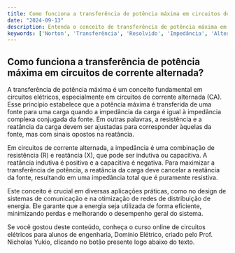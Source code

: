 ```yaml
---
title: Como funciona a transferência de potência máxima em circuitos de corrente alternada?
date: "2024-09-13"
description: Entenda o conceito de transferência de potência máxima em circuitos de corrente alternada e sua importância na engenharia elétrica.
keywords: ['Norton', 'Transferência', 'Resolvido', 'Impedância', 'Alternada', 'fase', 'Número']
---
```


## Como funciona a transferência de potência máxima em circuitos de corrente alternada?

A transferência de potência máxima é um conceito fundamental em circuitos elétricos, especialmente em circuitos de corrente alternada (CA). Esse princípio estabelece que a potência máxima é transferida de uma fonte para uma carga quando a impedância da carga é igual à impedância complexa conjugada da fonte. Em outras palavras, a resistência e a reatância da carga devem ser ajustadas para corresponder àquelas da fonte, mas com sinais opostos na reatância.

Em circuitos de corrente alternada, a impedância é uma combinação de resistência (R) e reatância (X), que pode ser indutiva ou capacitiva. A reatância indutiva é positiva e a capacitiva é negativa. Para maximizar a transferência de potência, a reatância da carga deve cancelar a reatância da fonte, resultando em uma impedância total que é puramente resistiva.

Este conceito é crucial em diversas aplicações práticas, como no design de sistemas de comunicação e na otimização de redes de distribuição de energia. Ele garante que a energia seja utilizada de forma eficiente, minimizando perdas e melhorando o desempenho geral do sistema.

Se você gostou deste conteúdo, conheça o curso online de circuitos elétricos para alunos de engenharia, Domínio Elétrico, criado pelo Prof. Nicholas Yukio, clicando no botão presente logo abaixo do texto.
